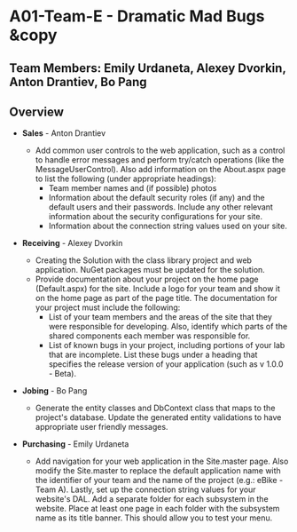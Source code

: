 # A01-Team-E - Dramatic Mad Bugs &copy
Team Members: Emily Urdaneta, Alexey Dvorkin, Anton Drantiev, Bo Pang
---
## Overview
- **Sales** - Anton Drantiev
    - Add common user controls to the web application, such as a control to handle error messages and perform try/catch operations (like the MessageUserControl). Also add information on the About.aspx page to list the following (under appropriate headings):
        - Team member names and (if possible) photos
        - Information about the default security roles (if any) and the default users and their passwords. Include any other relevant information about the security configurations for your site.
        - Information about the connection string values used on your site.
  
- **Receiving** - Alexey Dvorkin
    - Creating the Solution with the class library project and web application. NuGet packages must be updated for the solution.
    - Provide documentation about your project on the home page (Default.aspx) for the site. Include a logo for your team and show it on the home page as part of the page title. The documentation for your project must include the following:
        - List of your team members and the areas of the site that they were responsible for developing. Also, identify which parts of the shared components each member was responsible for.
        - List of known bugs in your project, including portions of your lab that are incomplete. List these bugs under a heading that specifies the release version of your application (such as v 1.0.0 - Beta).
        
- **Jobing** - Bo Pang
    - Generate the entity classes and DbContext class that maps to the project's database. Update the generated entity validations to have appropriate user friendly messages.

- **Purchasing** - Emily Urdaneta
    - Add navigation for your web application in the Site.master page. Also modify the Site.master to replace the default application name with the identifier of your team and the name of the project (e.g.: eBike - Team A). Lastly, set up the connection string values for your website's DAL. Add a separate folder for each subsystem in the website. Place at least one page in each folder with the subsystem name as its title banner. This should allow you to test your menu.


